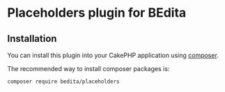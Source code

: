 # Placeholders plugin for BEdita

## Installation

You can install this plugin into your CakePHP application using [composer](https://getcomposer.org).

The recommended way to install composer packages is:

```
composer require bedita/placeholders
```
